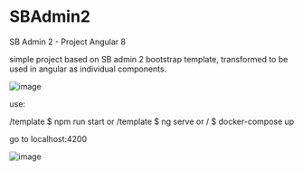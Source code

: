 # SBAdmin2
SB Admin 2 - Project Angular 8

simple project based on SB admin 2 bootstrap template, transformed to be used in angular as individual components.

![image](https://i.imgur.com/JgoYxUw.png)



use:

/template $ npm run start 
or
/template $ ng serve
or
/ $ docker-compose up 

go to localhost:4200




![image](https://i.imgur.com/tj8Oqvl.png)
